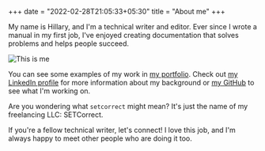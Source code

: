 +++
date = "2022-02-28T21:05:33+05:30"
title = "About me"
+++

My name is Hillary, and I'm a technical writer and editor. Ever since I wrote a manual in my first job, I've enjoyed creating documentation that solves problems and helps people succeed.

![This is me][1]

You can see some examples of my work in [my portfolio](https://www.setcorrect.com). Check out [my LinkedIn profile](https://www.linkedin.com/in/hillaryfraley) for more information about my background or [my GitHub](https://github.com/hillaryfraley) to see what I'm working on.

Are you wondering what `setcorrect` might mean? It's just the name of my freelancing LLC: SETCorrect.

If you're a fellow technical writer, let's connect! I love this job, and I'm always happy to meet other people who are doing it too.

[1]: /img/about.jpg
